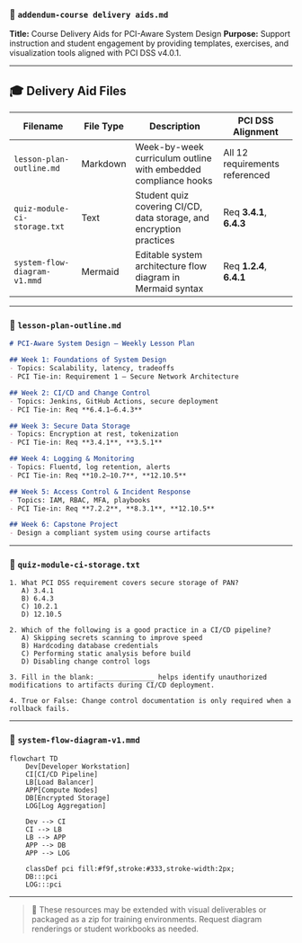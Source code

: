 ### 📁 `addendum-course delivery aids.md`

**Title:** Course Delivery Aids for PCI-Aware System Design
**Purpose:** Support instruction and student engagement by providing templates, exercises, and visualization tools aligned with PCI DSS v4.0.1.

---

## 🎓 Delivery Aid Files

| Filename                     | File Type | Description                                                         | PCI DSS Alignment              |
| ---------------------------- | --------- | ------------------------------------------------------------------- | ------------------------------ |
| `lesson-plan-outline.md`     | Markdown  | Week-by-week curriculum outline with embedded compliance hooks      | All 12 requirements referenced |
| `quiz-module-ci-storage.txt` | Text      | Student quiz covering CI/CD, data storage, and encryption practices | Req **3.4.1**, **6.4.3**       |
| `system-flow-diagram-v1.mmd` | Mermaid   | Editable system architecture flow diagram in Mermaid syntax         | Req **1.2.4**, **6.4.1**       |

---

### 📑 `lesson-plan-outline.md`

```markdown
# PCI-Aware System Design – Weekly Lesson Plan

## Week 1: Foundations of System Design
- Topics: Scalability, latency, tradeoffs
- PCI Tie-in: Requirement 1 – Secure Network Architecture

## Week 2: CI/CD and Change Control
- Topics: Jenkins, GitHub Actions, secure deployment
- PCI Tie-in: Req **6.4.1–6.4.3**

## Week 3: Secure Data Storage
- Topics: Encryption at rest, tokenization
- PCI Tie-in: Req **3.4.1**, **3.5.1**

## Week 4: Logging & Monitoring
- Topics: Fluentd, log retention, alerts
- PCI Tie-in: Req **10.2–10.7**, **12.10.5**

## Week 5: Access Control & Incident Response
- Topics: IAM, RBAC, MFA, playbooks
- PCI Tie-in: Req **7.2.2**, **8.3.1**, **12.10.5**

## Week 6: Capstone Project
- Design a compliant system using course artifacts
```

---

### 📑 `quiz-module-ci-storage.txt`

```text
1. What PCI DSS requirement covers secure storage of PAN?
   A) 3.4.1
   B) 6.4.3
   C) 10.2.1
   D) 12.10.5

2. Which of the following is a good practice in a CI/CD pipeline?
   A) Skipping secrets scanning to improve speed
   B) Hardcoding database credentials
   C) Performing static analysis before build
   D) Disabling change control logs

3. Fill in the blank: ______________ helps identify unauthorized modifications to artifacts during CI/CD deployment.

4. True or False: Change control documentation is only required when a rollback fails.
```

---

### 📑 `system-flow-diagram-v1.mmd`

```mermaid
flowchart TD
    Dev[Developer Workstation]
    CI[CI/CD Pipeline]
    LB[Load Balancer]
    APP[Compute Nodes]
    DB[Encrypted Storage]
    LOG[Log Aggregation]

    Dev --> CI
    CI --> LB
    LB --> APP
    APP --> DB
    APP --> LOG

    classDef pci fill:#f9f,stroke:#333,stroke-width:2px;
    DB:::pci
    LOG:::pci
```

---

> 📌 These resources may be extended with visual deliverables or packaged as a zip for training environments. Request diagram renderings or student workbooks as needed.
